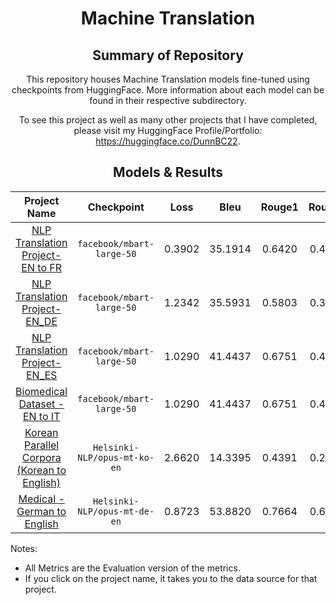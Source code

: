 <div style="text-align: center">

<h1>Machine Translation</h1>

<h2>
    Summary of Repository
</h2>

This repository houses Machine Translation models fine-tuned using checkpoints from HuggingFace. More information about each model can be found in their respective subdirectory. 

To see this project as well as many other projects that I have completed, please visit my HuggingFace Profile/Portfolio: <a href="https://huggingface.co/DunnBC22">https://huggingface.co/DunnBC22</a>.

<h2>
    Models & Results
</h2>
</div>

| Project Name | Checkpoint | Loss | Bleu | Rouge1 | Rouge2 | RougeL | RougeLsum | Meteor |
| :-----: | :-----: | :-----: | :-----: | :-----: | :-----: | :-----: | :-----: | :-----: |
| [NLP Translation Project-EN to FR](https://www.kaggle.com/datasets/hgultekin/paralel-translation-corpus-in-22-languages) | `facebook/mbart-large-50` | 0.3902 | 35.1914 | 0.6420 | 0.4573 | 0.6070 | 0.6069 | 0.5917 |
| [NLP Translation Project-EN_DE](https://www.kaggle.com/datasets/hgultekin/paralel-translation-corpus-in-22-languages) | `facebook/mbart-large-50` | 1.2342 | 35.5931 | 0.5803 | 0.3939 | 0.5439 | 0.5442 | 0.5501 |
| [NLP Translation Project-EN_ES](https://www.kaggle.com/datasets/hgultekin/paralel-translation-corpus-in-22-languages) | `facebook/mbart-large-50` | 1.0290 | 41.4437 | 0.6751 | 0.4977 | 0.6372 | 0.6376 | 0.6479 |
| [Biomedical Dataset - EN to IT](https://huggingface.co/datasets/paolo-ruggirello/biomedical-dataset) | `facebook/mbart-large-50` | 1.0290 | 41.4437 | 0.6751 | 0.4977 | 0.6372 | 0.6376 | 0.6479 |
| [Korean Parallel Corpora (Korean to English)](https://huggingface.co/datasets/Moo/korean-parallel-corpora) | `Helsinki-NLP/opus-mt-ko-en` | 2.6620 | 14.3395 | 0.4391 | 0.2022 | 0.3671 | 0.3671 | - |
| [Medical - German to English](https://huggingface.co/datasets/ahazeemi/opus-medical-en-de) | `Helsinki-NLP/opus-mt-de-en` | 0.8723 | 53.8820 | 0.7664 | 0.6284 | 0.7370 | 0.7370 | - |


Notes:
<ul>
    <li>All Metrics are the Evaluation version of the metrics.</li>
    <li>If you click on the project name, it takes you to the data source for that project.</li>
<ul>
